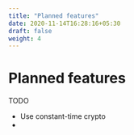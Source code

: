 ```yaml
---
title: "Planned features"
date: 2020-11-14T16:28:16+05:30
draft: false
weight: 4
---
```


# Planned features

TODO
* Use constant-time crypto
*